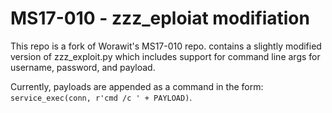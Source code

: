 # MS17-010 - zzz_eploiat modifiation

This repo is a fork of Worawit's MS17-010 repo. contains a slightly modified version of zzz_exploit.py which includes support for command line args for username, password, and payload.

Currently, payloads are appended as a command in the form: `service_exec(conn, r'cmd /c ' + PAYLOAD)`.
